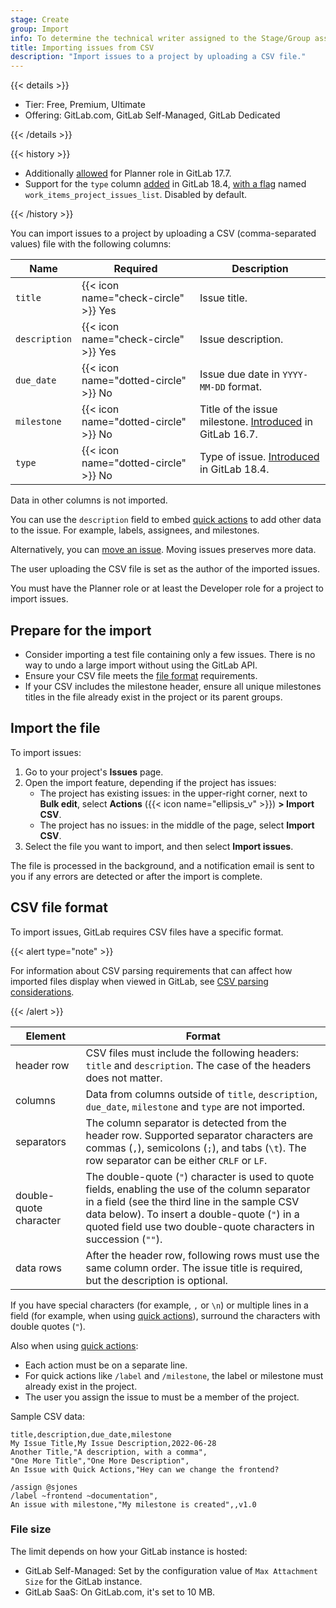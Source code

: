```yaml
---
stage: Create
group: Import
info: To determine the technical writer assigned to the Stage/Group associated with this page, see https://handbook.gitlab.com/handbook/product/ux/technical-writing/#assignments
title: Importing issues from CSV
description: "Import issues to a project by uploading a CSV file."
---
```


{{< details >}}

- Tier: Free, Premium, Ultimate
- Offering: GitLab.com, GitLab Self-Managed, GitLab Dedicated

{{< /details >}}

{{< history >}}

- Additionally [allowed](https://gitlab.com/gitlab-org/gitlab/-/merge_requests/169256) for Planner role in GitLab 17.7.
- Support for the `type` column [added](https://gitlab.com/gitlab-org/gitlab/-/merge_requests/199945) in GitLab 18.4, [with a flag](../../../administration/feature_flags/_index.md) named `work_items_project_issues_list`. Disabled by default.

{{< /history >}}

You can import issues to a project by uploading a CSV (comma-separated values) file with the following columns:

| Name          | Required                             | Description |
| ------------- | ------------------------------------ | ----------- |
| `title`       | {{< icon name="check-circle" >}} Yes | Issue title. |
| `description` | {{< icon name="check-circle" >}} Yes | Issue description. |
| `due_date`    | {{< icon name="dotted-circle" >}} No | Issue due date in `YYYY-MM-DD` format. |
| `milestone`   | {{< icon name="dotted-circle" >}} No | Title of the issue milestone. [Introduced](https://gitlab.com/gitlab-org/gitlab/-/merge_requests/112204) in GitLab 16.7. |
| `type`        | {{< icon name="dotted-circle" >}} No | Type of issue. [Introduced](https://gitlab.com/gitlab-org/gitlab/-/merge_requests/200893) in GitLab 18.4. |

Data in other columns is not imported.

You can use the `description` field to embed [quick actions](../quick_actions.md) to add other data to the issue.
For example, labels, assignees, and milestones.

Alternatively, you can [move an issue](managing_issues.md#move-an-issue). Moving issues preserves more data.

The user uploading the CSV file is set as the author of the imported issues.

You must have the Planner role or at least the Developer role for a project to import issues.

## Prepare for the import

- Consider importing a test file containing only a few issues. There is no way to undo a large import without using the GitLab API.
- Ensure your CSV file meets the [file format](#csv-file-format) requirements.
- If your CSV includes the milestone header, ensure all unique milestones titles in the file already exist in the project or its parent groups.

## Import the file

To import issues:

1. Go to your project's **Issues** page.
1. Open the import feature, depending if the project has issues:
   - The project has existing issues: in the upper-right corner, next to **Bulk edit**, select **Actions** ({{< icon name="ellipsis_v" >}}) **> Import CSV**.
   - The project has no issues: in the middle of the page, select **Import CSV**.
1. Select the file you want to import, and then select **Import issues**.

The file is processed in the background, and a notification email is sent
to you if any errors are detected or after the import is complete.

## CSV file format

To import issues, GitLab requires CSV files have a specific format.

{{< alert type="note" >}}

For information about CSV parsing requirements that can affect how imported files display when viewed in GitLab, see [CSV parsing considerations](../repository/files/csv.md#csv-parsing-considerations).

{{< /alert >}}

| Element                | Format |
| ---------------------- | ------ |
| header row             | CSV files must include the following headers: `title` and `description`. The case of the headers does not matter. |
| columns                | Data from columns outside of `title`, `description`, `due_date`, `milestone` and `type` are not imported. |
| separators             | The column separator is detected from the header row. Supported separator characters are commas (`,`), semicolons (`;`), and tabs (`\t`). The row separator can be either `CRLF` or `LF`. |
| double-quote character | The double-quote (`"`) character is used to quote fields, enabling the use of the column separator in a field (see the third line in the sample CSV data below). To insert a double-quote (`"`) in a quoted field use two double-quote characters in succession (`""`). |
| data rows              | After the header row, following rows must use the same column order. The issue title is required, but the description is optional. |

If you have special characters (for example, `,` or `\n`) or multiple lines in a field (for example,
when using [quick actions](../quick_actions.md)), surround the characters with double quotes (`"`).

Also when using [quick actions](../quick_actions.md):

- Each action must be on a separate line.
- For quick actions like `/label` and `/milestone`, the label or milestone must already exist in the project.
- The user you assign the issue to must be a member of the project.

Sample CSV data:

```plaintext
title,description,due_date,milestone
My Issue Title,My Issue Description,2022-06-28
Another Title,"A description, with a comma",
"One More Title","One More Description",
An Issue with Quick Actions,"Hey can we change the frontend?

/assign @sjones
/label ~frontend ~documentation",
An issue with milestone,"My milestone is created",,v1.0
```

### File size

The limit depends on how your GitLab instance is hosted:

- GitLab Self-Managed: Set by the configuration value of `Max Attachment Size` for the GitLab instance.
- GitLab SaaS: On GitLab.com, it's set to 10 MB.
